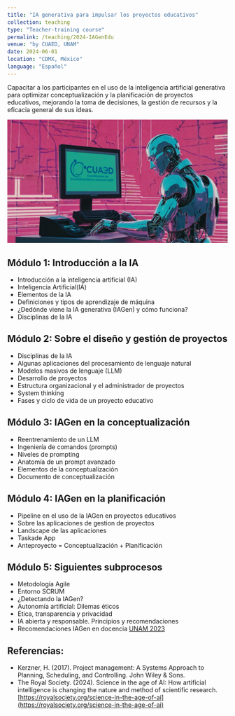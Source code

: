 ```yaml
---
title: "IA generativa para impulsar los proyectos educativos"
collection: teaching
type: "Teacher-training course"
permalink: /teaching/2024-IAGenEdu
venue: "by CUAED, UNAM"
date: 2024-06-01
location: "CDMX, México"
language: "Español"
---
```


Capacitar a los participantes en el uso de la inteligencia artificial generativa para optimizar conceptualización y la planificación de proyectos educativos, mejorando la toma de decisiones, la gestión de recursos y la eficacia general de sus ideas.

![Illustration](/images/RB_G.png)

Módulo 1: Introducción a la IA
------
* Introducción a la inteligencia artificial (IA)
* Inteligencia Artificial(IA)
* Elementos de la IA
* Definiciones y tipos de aprendizaje de máquina
* ¿Dedónde viene la IA generativa (IAGen) y cómo funciona?
* Disciplinas de la IA

Módulo 2: Sobre el diseño y gestión de proyectos
------
* Disciplinas de la IA
* Algunas aplicaciones del procesamiento de lenguaje natural
* Modelos masivos de lenguaje (LLM)
* Desarrollo de proyectos
* Estructura organizacional y el administrador de proyectos
* System thinking
* Fases y ciclo de vida de un proyecto educativo

Módulo 3: IAGen en la conceptualización
------
* Reentrenamiento de un LLM
* Ingeniería de comandos (prompts)
* Niveles de prompting
* Anatomía de un prompt avanzado
* Elementos de la conceptualización
* Documento de conceptualización

Módulo 4: IAGen en la planificación
------
* Pipeline en el uso de la IAGen en proyectos educativos
* Sobre las aplicaciones de gestion de proyectos
* Landscape de las aplicaciones
* Taskade App
* Anteproyecto = Conceptualización + Planificación

Módulo 5: Siguientes subprocesos
------
* Metodología Agile
* Entorno SCRUM
* ¿Detectando la IAGen?
* Autonomía artificial: Dilemas éticos
* Ética, transparencia y privacidad
* IA abierta y responsable. Principios y recomendaciones
* Recomendaciones IAGen en docencia [UNAM 2023](https://iagenedu.unam.mx/recomendaciones/)

Referencias:
------
* Kerzner, H. (2017). Project management: A Systems Approach to Planning, Scheduling, and Controlling. John Wiley & Sons.
* The Royal Society. (2024). Science in the age of AI: How artificial intelligence is changing the nature and method of scientific research. [https://royalsociety.org/science-in-the-age-of-ai](https://royalsociety.org/science-in-the-age-of-ai)





